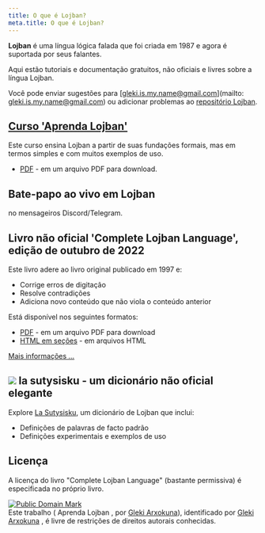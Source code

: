 ```yaml
---
title: O que é Lojban?
meta.title: O que é Lojban?
---
```


**Lojban** é uma língua lógica falada que foi criada em 1987 e agora é suportada por seus falantes.

Aqui estão tutoriais e documentação gratuitos, não oficiais e livres sobre a língua Lojban.

Você pode enviar sugestões para [gleki.is.my.name@gmail.com](mailto: gleki.is.my.name@gmail.com) ou adicionar problemas ao [repositório Lojban](https://github.com/la-lojban/lojban-made-easy/issues).
## [Curso 'Aprenda Lojban'](/pt/books/learn-lojban)

Este curso ensina Lojban a partir de suas fundações formais, mas em termos simples e com muitos exemplos de uso.

* [PDF](/vreji/uencu/learn-lojban.pdf) - em um arquivo PDF para download.

## Bate-papo ao vivo em Lojban

no mensageiros Discord/Telegram.

## Livro não oficial 'Complete Lojban Language', edição de outubro de 2022

Este livro adere ao livro original publicado em 1997 e:

* Corrige erros de digitação
* Resolve contradições
* Adiciona novo conteúdo que não viola o conteúdo anterior

Está disponível nos seguintes formatos:

* [PDF](https://la-lojban.github.io/uncll/uncll-1.2.15/cll.pdf) - em um arquivo PDF para download
* [HTML em seções](https://la-lojban.github.io/uncll/uncll-1.2.15/xhtml_section_chunks/) - em arquivos HTML
<!-- * [EPUB](https://la-lojban.github.io/uncll/uncll-1.2.15/cll.epub) - como um livro EPUB -->

[Mais informações ...](/pt/articles/complete-lojban-language)
## ![](https://la-lojban.github.io/sutysisku/pixra/snime.svg) la sutysisku - um dicionário não oficial elegante

Explore [La Sutysisku](https://la-lojban.github.io/sutysisku/en/#seskari=cnano&sisku=coi_munje), um dicionário de Lojban que inclui:

* Definições de palavras de facto padrão
* Definições experimentais e exemplos de uso
## Licença

A licença do livro "Complete Lojban Language" (bastante permissiva) é especificada no próprio livro.

<p xmlns:dct="https://purl.org/dc/terms/">
<a rel="license" href="http://creativecommons.org/publicdomain/mark/1.0/">
<img src="https://i.creativecommons.org/p/mark/1.0/88x31.png"
     style="border-style: none;" alt="Public Domain Mark" />
</a>
<br />
Este trabalho (<span property="dct:title"> Aprenda Lojban </span>, por <a href="https://lojban.pw" rel="dct:creator"><span property="dct:title">Gleki Arxokuna</span></a>), identificado por <a href="https://lojban.pw" rel="dct:publisher"><span property="dct:title">Gleki Arxokuna</span></a> , é livre de restrições de direitos autorais conhecidas.
</p>